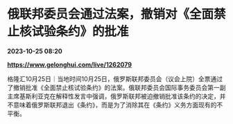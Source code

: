# 俄联邦委员会通过法案，撤销对《全面禁止核试验条约》的批准

**2023-10-25 08:20**

**https://www.gelonghui.com/live/1262079**

格隆汇10月25日｜当地时间10月25日，俄罗斯联邦委员会（议会上院）全票通过了撤销批准《全面禁止核试验条约》的法案。俄联邦委员会国际事务委员会第一副主席基斯利亚克在解释性发言中强调，俄罗斯联邦被迫撤销批准该条约的决定，并不意味着俄罗斯联邦退出《条约》，而是为了消除其在《条约》义务方面现有的不平衡。
